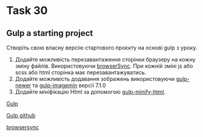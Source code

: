 # Task 30

## Gulp a starting project

Створіть свою власну версію стартового проєкту на основі gulp з уроку.

1. Додайте можливість перезавантаження сторінки браузеру на кожну зміну файлів. Використовуючи [browserSync](https://browsersync.io/). При кожній зміні js або scss або html сторінка має перезавантажуватись.
2. Додайте можливість додавання зображень використовуючи [gulp-newer](https://www.npmjs.com/package/gulp-newer) та [gulp-imagemin](https://www.npmjs.com/package/gulp-imagemin) версії 7.1.0
3. Додайте мініфікацію Html за допомогою [gulp-minify-html](https://www.npmjs.com/package/gulp-minify-html).

[Gulp](https://gulpjs.com/)

[Gulp github](https://github.com/gulpjs/gulp)

[browsersync](https://browsersync.io/docs/gulp)